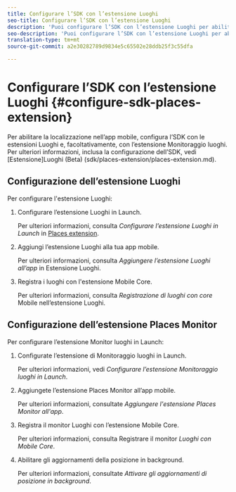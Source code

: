 ```yaml
---
title: Configurare l’SDK con l’estensione Luoghi
seo-title: Configurare l’SDK con l’estensione Luoghi
description: 'Puoi configurare l’SDK con l’estensione Luoghi per abilitare la localizzazione nell’app mobile. '
seo-description: 'Puoi configurare l’SDK con l’estensione Luoghi per abilitare la localizzazione nell’app mobile. '
translation-type: tm+mt
source-git-commit: a2e30282789d9834e5c65502e28ddb25f3c55dfa

---
```



# Configurare l’SDK con l’estensione Luoghi {#configure-sdk-places-extension}

Per abilitare la localizzazione nell’app mobile, configura l’SDK con le estensioni Luoghi e, facoltativamente, con l’estensione Monitoraggio luoghi. Per ulteriori informazioni, inclusa la configurazione dell’SDK, vedi [Estensione]Luoghi (Beta) (sdk/places-extension/places-extension.md).

## Configurazione dell’estensione Luoghi

Per configurare l'estensione Luoghi:

1. Configurare l’estensione Luoghi in Launch.

   Per ulteriori informazioni, consulta *Configurare l’estensione Luoghi in Launch* in [Places extension](/help/places-ext-aep-sdks/places-extension/places-extension.md).

1. Aggiungi l’estensione Luoghi alla tua app mobile.

   Per ulteriori informazioni, consulta *Aggiungere l’estensione Luoghi all’app* in Estensione [](/help/places-ext-aep-sdks/places-extension/places-extension.md)Luoghi.

1. Registra i luoghi con l'estensione Mobile Core.

   Per ulteriori informazioni, consulta *Registrazione di luoghi con core* Mobile nell’estensione [](/help/places-ext-aep-sdks/places-extension/places-extension.md)Luoghi.

## Configurazione dell’estensione Places Monitor

Per configurare l’estensione Monitor luoghi in Launch:

1. Configurate l’estensione di Monitoraggio luoghi in Launch.

   Per ulteriori informazioni, vedi *Configurare l’estensione Monitoraggio luoghi in Launch*.

1. Aggiungete l’estensione Places Monitor all’app mobile.

   Per ulteriori informazioni, consultate *Aggiungere l'estensione Places Monitor all'app*.

1. Registra il monitor Luoghi con l’estensione Mobile Core.

   Per ulteriori informazioni, consulta Registrare il monitor *Luoghi con Mobile Core*.

1. Abilitare gli aggiornamenti della posizione in background.

   Per ulteriori informazioni, consultate *Attivare gli aggiornamenti di posizione in background*.
